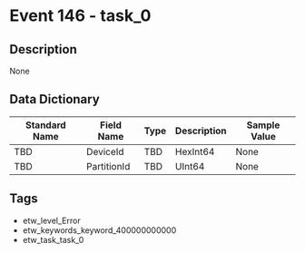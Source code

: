# Event 146 - task_0

## Description
None

## Data Dictionary
|Standard Name|Field Name|Type|Description|Sample Value|
|---|---|---|---|---|
|TBD|DeviceId|TBD|HexInt64|None|None|
|TBD|PartitionId|TBD|UInt64|None|None|

## Tags
* etw_level_Error
* etw_keywords_keyword_400000000000
* etw_task_task_0